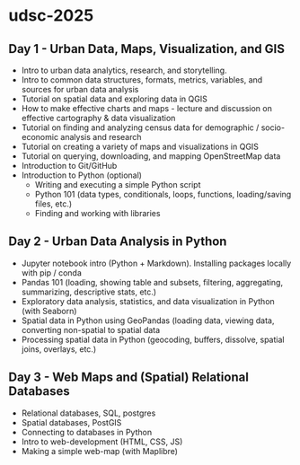 # udsc-2025

## Day 1 - Urban Data, Maps, Visualization, and GIS

- Intro to urban data analytics, research, and storytelling.
- Intro to common data structures, formats, metrics, variables, and sources for urban data analysis
- Tutorial on spatial data and exploring data in QGIS
- How to make effective charts and maps - lecture and discussion on effective cartography & data visualization
- Tutorial on finding and analyzing census data for demographic / socio-economic analysis and research
- Tutorial on creating a variety of maps and visualizations in QGIS
- Tutorial on querying, downloading, and mapping OpenStreetMap data
- Introduction to Git/GitHub
- Introduction to Python (optional)
    - Writing and executing a simple Python script
    - Python 101 (data types, conditionals, loops, functions, loading/saving files, etc.)
    - Finding and working with libraries


## Day 2 - Urban Data Analysis in Python

- Jupyter notebook intro (Python + Markdown). Installing packages locally with pip / conda
- Pandas 101 (loading, showing table and subsets, filtering, aggregating, summarizing, descriptive stats, etc.)
- Exploratory data analysis, statistics, and data visualization in Python (with Seaborn)
- Spatial data in Python using GeoPandas (loading data, viewing data, converting non-spatial to spatial data
- Processing spatial data in Python (geocoding, buffers, dissolve, spatial joins, overlays, etc.)

## Day 3 - Web Maps and (Spatial) Relational Databases

- Relational databases, SQL, postgres
- Spatial databases, PostGIS
- Connecting to databases in Python
- Intro to web-development (HTML, CSS, JS)
- Making a simple web-map (with Maplibre)
